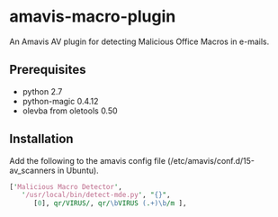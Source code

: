 # amavis-macro-plugin
An Amavis AV plugin for detecting Malicious Office Macros in e-mails.

## Prerequisites
* python 2.7
* python-magic 0.4.12
* olevba from oletools 0.50

## Installation
Add the following to the amavis config file
(/etc/amavis/conf.d/15-av_scanners in Ubuntu).
```perl
['Malicious Macro Detector',
   '/usr/local/bin/detect-mde.py', "{}",
      [0], qr/VIRUS/, qr/\bVIRUS (.+)\b/m ],
```
